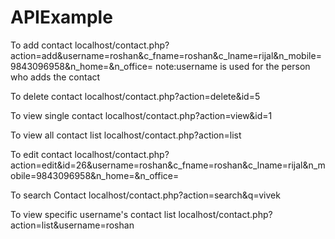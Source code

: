 # APIExample

To add contact
localhost/contact.php?action=add&username=roshan&c_fname=roshan&c_lname=rijal&n_mobile=9843096958&n_home=&n_office=
note:username is used for the person who adds the contact

To delete contact 
localhost/contact.php?action=delete&id=5


To view single contact
localhost/contact.php?action=view&id=1

To view all contact list
localhost/contact.php?action=list

To edit contact 
localhost/contact.php?action=edit&id=26&username=roshan&c_fname=roshan&c_lname=rijal&n_mobile=9843096958&n_home=&n_office=

To search Contact
localhost/contact.php?action=search&q=vivek

To view specific username's contact list
localhost/contact.php?action=list&username=roshan
